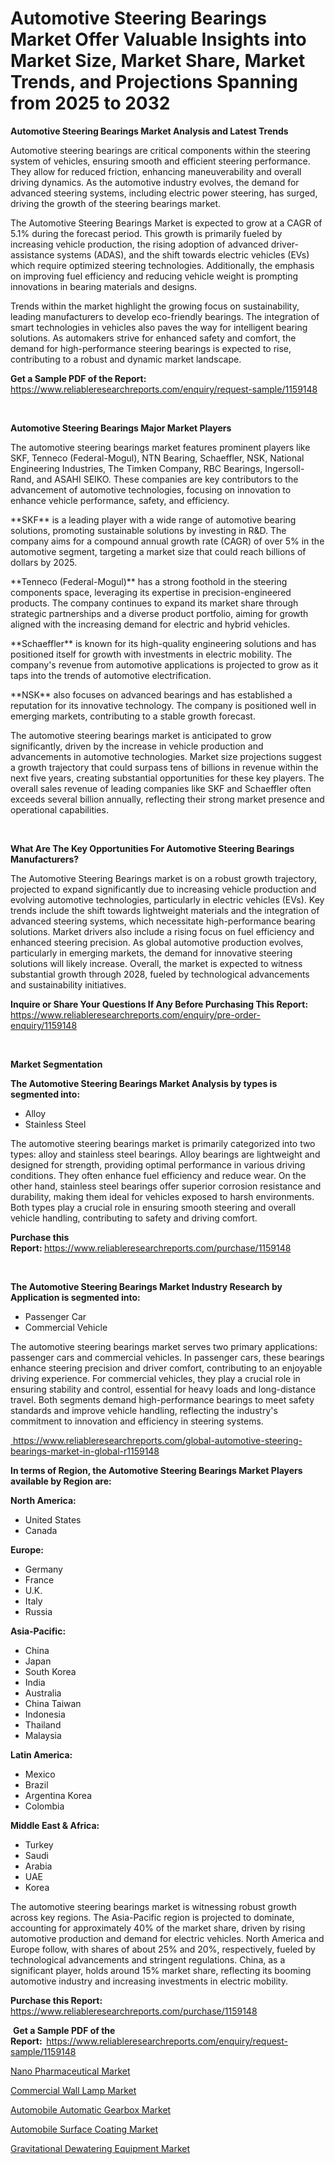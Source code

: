 <p><h1>Automotive Steering Bearings Market Offer Valuable Insights into Market Size, Market Share, Market Trends, and Projections Spanning from 2025 to 2032</h1></p><p><strong>Automotive Steering Bearings Market Analysis and Latest Trends</strong></p>
<p><p>Automotive steering bearings are critical components within the steering system of vehicles, ensuring smooth and efficient steering performance. They allow for reduced friction, enhancing maneuverability and overall driving dynamics. As the automotive industry evolves, the demand for advanced steering systems, including electric power steering, has surged, driving the growth of the steering bearings market.</p><p>The Automotive Steering Bearings Market is expected to grow at a CAGR of 5.1% during the forecast period. This growth is primarily fueled by increasing vehicle production, the rising adoption of advanced driver-assistance systems (ADAS), and the shift towards electric vehicles (EVs) which require optimized steering technologies. Additionally, the emphasis on improving fuel efficiency and reducing vehicle weight is prompting innovations in bearing materials and designs.</p><p>Trends within the market highlight the growing focus on sustainability, leading manufacturers to develop eco-friendly bearings. The integration of smart technologies in vehicles also paves the way for intelligent bearing solutions. As automakers strive for enhanced safety and comfort, the demand for high-performance steering bearings is expected to rise, contributing to a robust and dynamic market landscape.</p></p>
<p><strong>Get a Sample PDF of the Report:&nbsp;</strong> <a href="https://www.reliableresearchreports.com/enquiry/request-sample/1159148?utm_campaign=38&utm_medium=2&utm_source=Github&utm_content=ia&utm_term=22032025&utm_id=automotive-steering-bearings">https://www.reliableresearchreports.com/enquiry/request-sample/1159148</a></p>
<p>&nbsp;</p>
<p><strong>Automotive Steering Bearings Major Market Players</strong></p>
<p><p>The automotive steering bearings market features prominent players like SKF, Tenneco (Federal-Mogul), NTN Bearing, Schaeffler, NSK, National Engineering Industries, The Timken Company, RBC Bearings, Ingersoll-Rand, and ASAHI SEIKO. These companies are key contributors to the advancement of automotive technologies, focusing on innovation to enhance vehicle performance, safety, and efficiency.</p><p>**SKF** is a leading player with a wide range of automotive bearing solutions, promoting sustainable solutions by investing in R&D. The company aims for a compound annual growth rate (CAGR) of over 5% in the automotive segment, targeting a market size that could reach billions of dollars by 2025. </p><p>**Tenneco (Federal-Mogul)** has a strong foothold in the steering components space, leveraging its expertise in precision-engineered products. The company continues to expand its market share through strategic partnerships and a diverse product portfolio, aiming for growth aligned with the increasing demand for electric and hybrid vehicles.</p><p>**Schaeffler** is known for its high-quality engineering solutions and has positioned itself for growth with investments in electric mobility. The company's revenue from automotive applications is projected to grow as it taps into the trends of automotive electrification.</p><p>**NSK** also focuses on advanced bearings and has established a reputation for its innovative technology. The company is positioned well in emerging markets, contributing to a stable growth forecast.</p><p>The automotive steering bearings market is anticipated to grow significantly, driven by the increase in vehicle production and advancements in automotive technologies. Market size projections suggest a growth trajectory that could surpass tens of billions in revenue within the next five years, creating substantial opportunities for these key players. The overall sales revenue of leading companies like SKF and Schaeffler often exceeds several billion annually, reflecting their strong market presence and operational capabilities.</p></p>
<p>&nbsp;</p>
<p><strong>What Are The Key Opportunities For Automotive Steering Bearings Manufacturers?</strong></p>
<p><p>The Automotive Steering Bearings market is on a robust growth trajectory, projected to expand significantly due to increasing vehicle production and evolving automotive technologies, particularly in electric vehicles (EVs). Key trends include the shift towards lightweight materials and the integration of advanced steering systems, which necessitate high-performance bearing solutions. Market drivers also include a rising focus on fuel efficiency and enhanced steering precision. As global automotive production evolves, particularly in emerging markets, the demand for innovative steering solutions will likely increase. Overall, the market is expected to witness substantial growth through 2028, fueled by technological advancements and sustainability initiatives.</p></p>
<p><strong>Inquire or Share Your Questions If Any Before Purchasing This Report:</strong> <a href="https://www.reliableresearchreports.com/enquiry/pre-order-enquiry/1159148?utm_campaign=38&utm_medium=2&utm_source=Github&utm_content=ia&utm_term=22032025&utm_id=automotive-steering-bearings">https://www.reliableresearchreports.com/enquiry/pre-order-enquiry/1159148</a></p>
<p>&nbsp;</p>
<p><strong>Market Segmentation</strong></p>
<p><strong>The Automotive Steering Bearings Market Analysis by types is segmented into:</strong></p>
<p><ul><li>Alloy</li><li>Stainless Steel</li></ul></p>
<p><p>The automotive steering bearings market is primarily categorized into two types: alloy and stainless steel bearings. Alloy bearings are lightweight and designed for strength, providing optimal performance in various driving conditions. They often enhance fuel efficiency and reduce wear. On the other hand, stainless steel bearings offer superior corrosion resistance and durability, making them ideal for vehicles exposed to harsh environments. Both types play a crucial role in ensuring smooth steering and overall vehicle handling, contributing to safety and driving comfort.</p></p>
<p><strong>Purchase this Report:&nbsp;</strong><a href="https://www.reliableresearchreports.com/purchase/1159148?utm_campaign=38&utm_medium=2&utm_source=Github&utm_content=ia&utm_term=22032025&utm_id=automotive-steering-bearings">https://www.reliableresearchreports.com/purchase/1159148</a></p>
<p>&nbsp;</p>
<p><strong>The Automotive Steering Bearings Market Industry Research by Application is segmented into:</strong></p>
<p><ul><li>Passenger Car</li><li>Commercial Vehicle</li></ul></p>
<p><p>The automotive steering bearings market serves two primary applications: passenger cars and commercial vehicles. In passenger cars, these bearings enhance steering precision and driver comfort, contributing to an enjoyable driving experience. For commercial vehicles, they play a crucial role in ensuring stability and control, essential for heavy loads and long-distance travel. Both segments demand high-performance bearings to meet safety standards and improve vehicle handling, reflecting the industry's commitment to innovation and efficiency in steering systems.</p></p>
<p><a href="https://www.reliableresearchreports.com/global-automotive-steering-bearings-market-in-global-r1159148?utm_campaign=38&utm_medium=2&utm_source=Github&utm_content=ia&utm_term=22032025&utm_id=automotive-steering-bearings">&nbsp;https://www.reliableresearchreports.com/global-automotive-steering-bearings-market-in-global-r1159148</a></p>
<p><strong>In terms of Region, the Automotive Steering Bearings Market Players available by Region are:</strong></p>
<p>
    <p> <strong> North America: </strong>
        <ul>
            <li>United States</li>
            <li>Canada</li>
        </ul>
        </p> 
    <p> <strong> Europe: </strong>
        <ul>
            <li>Germany</li>
            <li>France</li>
            <li>U.K.</li>
            <li>Italy</li>
            <li>Russia</li>
        </ul>
        </p> 
    <p> <strong> Asia-Pacific: </strong>
        <ul>
            <li>China</li>
            <li>Japan</li>
            <li>South Korea</li>
            <li>India</li>
            <li>Australia</li>
            <li>China Taiwan</li>
            <li>Indonesia</li>
            <li>Thailand</li>
            <li>Malaysia</li>
        </ul>
        </p> 
    <p> <strong> Latin America: </strong>
        <ul>
            <li>Mexico</li>
            <li>Brazil</li>
            <li>Argentina Korea</li>
            <li>Colombia</li>
        </ul>
        </p> 
    <p> <strong> Middle East & Africa: </strong>
        <ul>
            <li>Turkey</li>
            <li>Saudi</li>
            <li>Arabia</li>
            <li>UAE</li>
            <li>Korea</li>
        </ul>
    </p>
    </p>
<p><p>The automotive steering bearings market is witnessing robust growth across key regions. The Asia-Pacific region is projected to dominate, accounting for approximately 40% of the market share, driven by rising automotive production and demand for electric vehicles. North America and Europe follow, with shares of about 25% and 20%, respectively, fueled by technological advancements and stringent regulations. China, as a significant player, holds around 15% market share, reflecting its booming automotive industry and increasing investments in electric mobility.</p></p>
<p><strong>Purchase this Report: </strong><a href="https://www.reliableresearchreports.com/purchase/1159148?utm_campaign=38&utm_medium=2&utm_source=Github&utm_content=ia&utm_term=22032025&utm_id=automotive-steering-bearings">https://www.reliableresearchreports.com/purchase/1159148</a></p>
<p>&nbsp;<strong>Get a Sample PDF of the Report:&nbsp;&nbsp;</strong><a href="https://www.reliableresearchreports.com/enquiry/request-sample/1159148?utm_campaign=38&utm_medium=2&utm_source=Github&utm_content=ia&utm_term=22032025&utm_id=automotive-steering-bearings">https://www.reliableresearchreports.com/enquiry/request-sample/1159148</a></p>
<p><strong></strong></p>
<p><p><a href="https://github.com/moratronak3q/Market-Research-Report-List-1/blob/main/nano-pharmaceutical-market.md?utm_campaign=38&utm_medium=2&utm_source=Github&utm_content=ia&utm_term=22032025&utm_id=automotive-steering-bearings">Nano Pharmaceutical Market</a></p><p><a href="https://github.com/drielvinki/Market-Research-Report-List-1/blob/main/commercial-wall-lamp-market.md?utm_campaign=38&utm_medium=2&utm_source=Github&utm_content=ia&utm_term=22032025&utm_id=automotive-steering-bearings">Commercial Wall Lamp Market</a></p><p><a href="https://github.com/decockogbaro25/Market-Research-Report-List-1/blob/main/automobile-automatic-gearbox-market.md?utm_campaign=38&utm_medium=2&utm_source=Github&utm_content=ia&utm_term=22032025&utm_id=automotive-steering-bearings">Automobile Automatic Gearbox Market</a></p><p><a href="https://github.com/ghaligopezf5/Market-Research-Report-List-1/blob/main/automobile-surface-coating-market.md?utm_campaign=38&utm_medium=2&utm_source=Github&utm_content=ia&utm_term=22032025&utm_id=automotive-steering-bearings">Automobile Surface Coating Market</a></p><p><a href="https://github.com/latzerelfigo48/Market-Research-Report-List-1/blob/main/gravitational-dewatering-equipment-market.md?utm_campaign=38&utm_medium=2&utm_source=Github&utm_content=ia&utm_term=22032025&utm_id=automotive-steering-bearings">Gravitational Dewatering Equipment Market</a></p></p>